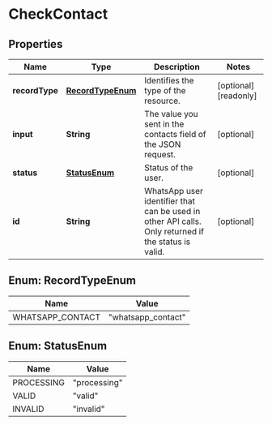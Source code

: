 

# CheckContact



## Properties

| Name | Type | Description | Notes |
|------------ | ------------- | ------------- | -------------|
|**recordType** | [**RecordTypeEnum**](#RecordTypeEnum) | Identifies the type of the resource. |  [optional] [readonly] |
|**input** | **String** | The value you sent in the contacts field of the JSON request. |  [optional] |
|**status** | [**StatusEnum**](#StatusEnum) | Status of the user. |  [optional] |
|**id** | **String** | WhatsApp user identifier that can be used in other API calls. Only returned if the status is valid. |  [optional] |



## Enum: RecordTypeEnum

| Name | Value |
|---- | -----|
| WHATSAPP_CONTACT | &quot;whatsapp_contact&quot; |



## Enum: StatusEnum

| Name | Value |
|---- | -----|
| PROCESSING | &quot;processing&quot; |
| VALID | &quot;valid&quot; |
| INVALID | &quot;invalid&quot; |



